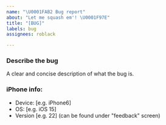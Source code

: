 ```yaml
---
name: "\U0001FAB2 Bug report"
about: "Let me squash em'! \U0001F97E"
title: "[BUG]"
labels: bug
assignees: roblack

---
```


### Describe the bug
A clear and concise description of what the bug is.

### iPhone info:
 - Device: [e.g. iPhone6]
 - OS: [e.g. iOS 15]
 - Version [e.g. 22] (can be found under "feedback" screen)
